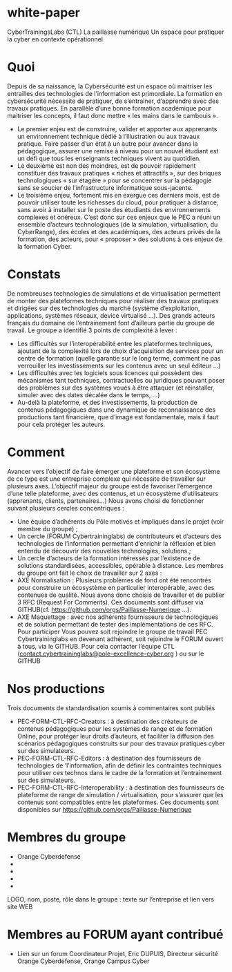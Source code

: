 # white-paper
CyberTrainingsLabs (CTL)
La paillasse numérique
Un espace pour pratiquer la cyber en contexte opérationnel

# Quoi
Depuis de sa naissance, la Cybersécurité est un espace où maitriser les entrailles des technologies de l’information est primordiale. La formation en cybersécurité nécessite de pratiquer, de s’entrainer, d’apprendre avec des travaux pratiques. En parallèle d’une bonne formation académique pour maitriser les concepts, il faut donc mettre « les mains dans le cambouis ».
 - Le premier enjeu est de construire, valider et apporter aux apprenants un environnement technique dédié à l’illustration ou aux travaux pratique.  Faire passer d’un état à un autre pour avancer dans la pédagogique, assurer une remise à niveau pour un nouvel étudiant est un défi que tous les enseignants techniques vivent au quotidien.
 - Le deuxième est non des moindres, est de pouvoir rapidement constituer des travaux pratiques « riches et attractifs », sur des briques technologiques « sur étagère » pour se concentrer sur la pédagogie sans se soucier de l’infrastructure informatique sous-jacente.
 - Le troisième enjeu, fortement mis en exergue ces derniers mois, est de pouvoir utiliser toute les richesses du cloud, pour pratiquer à distance, sans avoir à installer sur le poste des étudiants des environnements complexes et onéreux.
C’est donc sur ces enjeux que le PEC a réuni un ensemble d’acteurs technologiques (de la simulation, virtualisation, du CyberRange), des écoles et des académiques, des acteurs privés de la formation, des acteurs, pour « proposer » des solutions à ces enjeux de la formation Cyber.
# Constats
De nombreuses technologies de simulations et de virtualisation permettent de monter des plateformes techniques pour réaliser des travaux pratiques et dirigées sur des technologies du marché (système d’exploitation, applications, systèmes réseaux, device virtualisé …). 
Des grands acteurs français du domaine de l’entrainement font d’ailleurs partie du groupe de travail.
Le groupe a identifié 3 points de complexité à lever : 
 - 	Les difficultés sur l’interopérabilité entre les plateformes techniques, ajoutant de la complexité lors de choix d’acquisition de services pour un centre de formation (quelle garantie sur le long terme, comment ne pas verrouiller les investissements sur les contenus avec un seul éditeur …)
 - 	Les difficultés avec les logiciels sous licences qui possèdent des mécanismes tant techniques, contractuelles ou juridiques pouvant poser des problèmes sur des systèmes voués à être attaquer (et réinstaller, simuler avec des dates décalée dans le temps, …) 
 - 	Au-delà la plateforme, et des investissements, la production de contenus pédagogiques dans une dynamique de reconnaissance des productions tant financière, que d’image est fondamentale, mais il faut pour cela protéger les auteurs.
# Comment
Avancer vers l’objectif de faire émerger une plateforme et son écosystème de ce type est une entreprise complexe qui nécessite de travailler sur plusieurs axes.  L’objectif majeur du groupe est de favoriser l’émergence d’une telle plateforme, avec des contenus, et  un écosystème d’utilisateurs (apprenants, clients,  partenaires…)
Nous avons choisi de fonctionner suivant plusieurs cercles concentriques :
 - 	Une équipe d’adhérents du Pôle motivés et impliqués dans le projet (voir membre du groupe) ;
 - 	Un cercle (FORUM Cybertraininglabs) de contributeurs et d’acteurs des technologies de l’information permettant d’enrichir la réflexion et bien entendu de découvrir des nouvelles technologies, solutions.;
 - 	Un cercle d’acteurs de la formation intéressés par l’existence de solutions standardisées, accessibles, opérable à distance.
Les membres du groupe ont fait le choix de travailler sur 2 axes :
 - AXE Normalisation : Plusieurs problèmes de fond ont été rencontrés pour construire un écosystème en particulier interopérable, avec des contenues de qualité. Nous avons donc choisis de travailler et de publier 3 RFC (Request For Comments). Ces documents sont diffuser via GITHUB(cf. https://github.com/orgs/Paillasse-Numerique …). 
 - 	AXE Maquettage : avec nos adhérents fournisseurs de technologiques et de solution permettant de tester des implémentations de ces RFC.
Pour participer 
Vous pouvez soit rejoindre le groupe de travail PEC Cybertraininglabs en devenant adhérent, soit rejoindre le FORUM ouvert à  tous, via le GITHUB. Pour cela contacter l’équipe CTL (contact.cybertraininglabs@pole-excellence-cyber.org ) ou sur le GITHUB
# Nos productions 
Trois documents de standardisation soumis à commentaires sont publiés
 - 	PEC-FORM-CTL-RFC-Creators : à destination des créateurs de contenus pédagogiques pour les systèmes de range et de formation Online, pour protéger leur droits d’auteurs, et faciliter la diffusion des scénarios pédagogiques construits sur pour des travaux pratiques cyber sur des simulateurs.
 - 	PEC-FORM-CTL-RFC-Editors : à destination des fournisseurs de technologies de ‘l’information, afin de définir les contraintes techniques pour utiliser ces technos dans le cadre de la formation et l’entrainement sur des simulateurs.
 - 	PEC-FORM-CTL-RFC-Interoperability : à destination des fournisseurs de plateforme de range de simulation / virtualisation, pour s’assurer que les contenus sont compatibles entre les plateformes. 
Ces documents sont disponibles sur https://github.com/orgs/Paillasse-Numerique
# Membres du groupe
 - 	Orange Cyberdefense
 - 	
 - 	
 - 	
 - 	
 LOGO, nom, poste, rôle dans le groupe : texte sur l’entreprise et lien vers site WEB
# Membres au FORUM ayant contribué
 - 	Lien sur un forum
Coordinateur Projet, Eric DUPUIS, Directeur sécurité Orange Cyberdefense, Orange Campus Cyber

